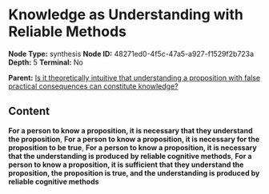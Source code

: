 # Knowledge as Understanding with Reliable Methods

**Node Type:** synthesis
**Node ID:** 48271ed0-4f5c-47a5-a927-f1529f2b723a
**Depth:** 5
**Terminal:** No

**Parent:** [Is it theoretically intuitive that understanding a proposition with false practical consequences can constitute knowledge?](is-it-theoretically-intuitive-that-understanding-a-proposition-with-false-practical-consequences-can-constitute-knowledge-antithesis-08dd7106-5621-49b6-b6da-dcdece78e6cc.md)

## Content

**For a person to know a proposition, it is necessary that they understand the proposition**, **For a person to know a proposition, it is necessary for the proposition to be true**, **For a person to know a proposition, it is necessary that the understanding is produced by reliable cognitive methods**, **For a person to know a proposition, it is sufficient that they understand the proposition, the proposition is true, and the understanding is produced by reliable cognitive methods**
